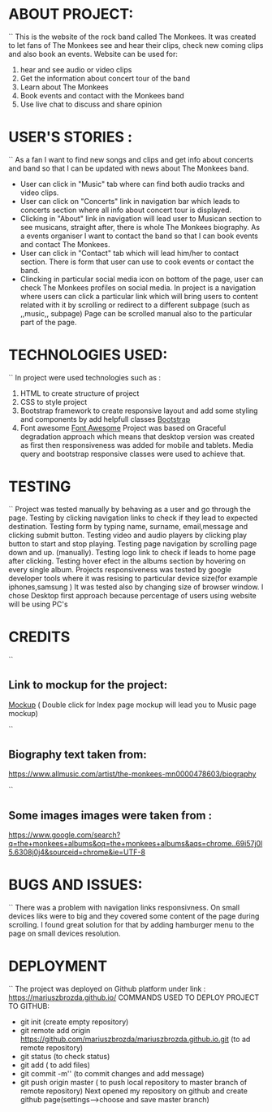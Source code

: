 
# ABOUT PROJECT:
``
This is the website of the rock band called The Monkees.
It was created to let fans of The Monkees see and hear their clips, check new coming clips and also book an events.
Website can be used for:
1. hear and see audio or video clips
2. Get the information about concert tour of the band
3. Learn about The Monkees
4. Book events and contact with the Monkees band
5. Use live chat to discuss and share opinion


# USER'S STORIES :
``
As a fan I want to find new songs and clips and get info about concerts and band so that I can be updated with news about The Monkees band.
- User can click in "Music" tab where can find both audio tracks and video clips.
- User can click on "Concerts" link in navigation bar which leads to concerts section where all info about concert tour is displayed.
- Clicking in "About" link in navigation will lead user to Musican section to see musicans, straight after,  there is whole The Monkees biography.
As a events organiser I want to contact the band so that I can book events and contact The Monkees.
- User can click in "Contact" tab which will lead him/her to contact section. There is form that user can use to cook events or contact the band.
- Clincking in particular social media icon on bottom of the page, user can check The Monkees profiles on social media.
 In project is a navigation where users can click a particular link which will bring users to content related with it by scrolling or redirect to a different subpage (such as ,,music,, subpage)
 Page can be scrolled manual also to the particular part of the page.


# TECHNOLOGIES USED:
``
In project were used technologies such as :
1. HTML to create structure of project
2. CSS to style project
3. Bootstrap framework to create responsive layout and add some styling and components by add helpfull classes [Bootstrap](https://getbootstrap.com/)
4. Font awesome [Font Awesome](https://fontawesome.com/)
Project was based on Graceful degradation approach which means that desktop version was created as first then responsiveness was added for mobile and tablets.
Media query and bootstrap responsive classes were used to achieve that.


# TESTING
``
Project was tested manually by behaving as a user and go through the page.
Testing by clicking navigation links to check if they lead to expected destination.
Testing form by typing name, surname, email,message and clicking submit button.
Testing video and audio players by clicking play button to start and stop playing.
Testing page navigation by scrolling page down and up. (manually).
Testing logo link to check if leads to home page after clicking.
Testing hover efect in the albums section by hovering on every single album.
Projects responsiveness was tested by google developer tools where it was resising to particular device size(for example iphones,samsung )
It was tested also by changing size of browser window. I chose Desktop first approach because percentage of users using website will be using PC's


# CREDITS
``
## Link to mockup for the project:
[Mockup](http://run.mockplus.com/2BAPnb7IZpBE1x8Q/index.html)
( Double click for Index page mockup will lead you to Music page mockup)

``
## Biography text taken from:
https://www.allmusic.com/artist/the-monkees-mn0000478603/biography


``
## Some images images were taken from :
https://www.google.com/search?q=the+monkees+albums&oq=the+monkees+albums&aqs=chrome..69i57j0l5.6308j0j4&sourceid=chrome&ie=UTF-8



# BUGS AND ISSUES:
``
 There was a problem with navigation links responsivness. On small devices liks were to big and they covered some content of the page during scrolling. I found great solution for that by adding hamburger menu to the page on small devices resolution.



# DEPLOYMENT
``
 The project was deployed on Github platform under link : https://mariuszbrozda.github.io/
 COMMANDS USED TO DEPLOY PROJECT TO GITHUB:
- git init (create empty repository)
- git remote add origin https://github.com/mariuszbrozda/mariuszbrozda.github.io.git (to ad remote repository)
- git status (to check status)
- git add ( to add files)
- git commit -m'' (to commit changes and add message)
- git push origin master ( to push local repository to master branch of remote repository)
Next opened my repository on github and create github page(settings-->choose and save master branch)






